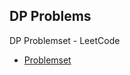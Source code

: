## DP Problems

DP Problemset - LeetCode

- [Problemset](https://leetcode.com/tag/dynamic-programming/)


